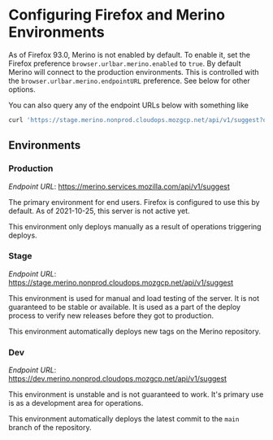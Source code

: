# Configuring Firefox and Merino Environments

As of Firefox 93.0, Merino is not enabled by default. To enable it, set the
Firefox preference `browser.urlbar.merino.enabled` to `true`. By default Merino
will connect to the production environments. This is controlled with the
`browser.urlbar.merino.endpointURL` preference. See below for other options.

You can also query any of the endpoint URLs below with something like

```sh
curl 'https://stage.merino.nonprod.cloudops.mozgcp.net/api/v1/suggest?q=your query'
```

## Environments

### Production

*Endpoint URL*: <https://merino.services.mozilla.com/api/v1/suggest>

The primary environment for end users. Firefox is configured to use this by
default. As of 2021-10-25, this server is not active yet.

This environment only deploys manually as a result of operations triggering
deploys.

### Stage

*Endpoint URL*: <https://stage.merino.nonprod.cloudops.mozgcp.net/api/v1/suggest>

This environment is used for manual and load testing of the server. It is not
guaranteed to be stable or available. It is used as a part of the deploy process
to verify new releases before they got to production.

This environment automatically deploys new tags on the Merino repository.

### Dev

*Endpoint URL*: <https://dev.merino.nonprod.cloudops.mozgcp.net/api/v1/suggest>

This environment is unstable and is not guaranteed to work. It's primary use is
as a development area for operations.

This environment automatically deploys the latest commit to the `main` branch of
the repository.
